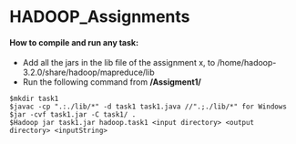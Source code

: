 ﻿# HADOOP_Assignments
#### How to compile and run any task:
* Add all the jars in the lib file of the assignment x, to /home/hadoop-3.2.0/share/hadoop/mapreduce/lib
* Run the following command from **/Assigment1/**
```shell
$mkdir task1
$javac -cp ".:./lib/*" -d task1 task1.java //".;./lib/*" for Windows
$jar -cvf task1.jar -C task1/ .
$Hadoop jar task1.jar hadoop.task1 <input directory> <output directory> <inputString>
```
